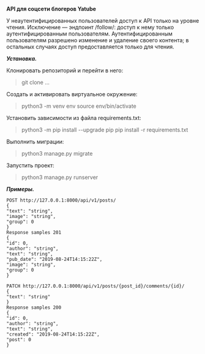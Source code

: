 **API для соцсети блогеров Yatube**

У неаутентифицированных пользователей доступ к API только на уровне чтения.
Исключение — эндпоинт /follow/: доступ к нему только аутентифицированным пользователям.
Аутентифицированным пользователям разрешено изменение и удаление своего контента; в остальных случаях доступ предоставляется только для чтения.


***Установка.***

Клонировать репозиторий и перейти в него:
> git clone ...

Cоздать и активировать виртуальное окружение:
> python3 -m venv env
> source env/bin/activate

Установить зависимости из файла requirements.txt:
> python3 -m pip install --upgrade pip
> pip install -r requirements.txt

Выполнить миграции:
> python3 manage.py migrate

Запустить проект:
> python3 manage.py runserver

**_Примеры._**
```
POST http://127.0.0.1:8000/api/v1/posts/
{
"text": "string",
"image": "string",
"group": 0
}
Response samples 201
{
"id": 0,
"author": "string",
"text": "string",
"pub_date": "2019-08-24T14:15:22Z",
"image": "string",
"group": 0
}
```
```
PATCH http://127.0.0.1:8000/api/v1/posts/{post_id}/comments/{id}/
{
"text": "string"
}
Response samples 200
{
"id": 0,
"author": "string",
"text": "string",
"created": "2019-08-24T14:15:22Z",
"post": 0
}
```